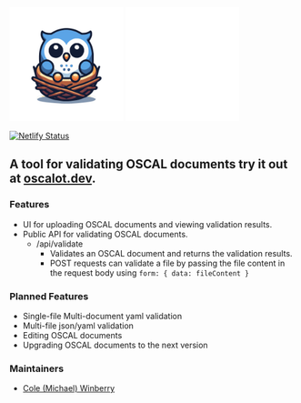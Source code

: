 <div>
  <img src="./public/oscalot.svg" alt="OSCALot Logo" width="200" height="200"/>
  <img src="./public/oscalot_name.svg" alt="OSCALot Logo" width="200" height="200"/>
</div>

[![Netlify Status](https://api.netlify.com/api/v1/badges/1a93af9c-1154-4cd1-b165-71c3742747ed/deploy-status)](https://app.netlify.com/sites/oscalot/deploys)

## A tool for validating OSCAL documents try it out at [oscalot.dev](https://oscalot.dev).


### Features
 - UI for uploading OSCAL documents and viewing validation results.
 - Public API for validating OSCAL documents.
   - /api/validate
     - Validates an OSCAL document and returns the validation results.
     - POST requests can validate a file by passing the file content in the request body using `form: { data: fileContent }`

### Planned Features
- Single-file Multi-document yaml validation
- Multi-file json/yaml validation
- Editing OSCAL documents
- Upgrading OSCAL documents to the next version

 
 ### Maintainers
 - [Cole (Michael) Winberry](https://github.com/mike-winberry)
